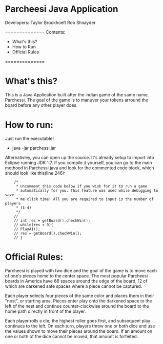 Parcheesi Java Application
============================

Developers:
Taylor Brockhoeft
Rob Shnayder

==============
Contents:
* What's this?
* How to Run
* Official Rules

==============

What's this?
==============
This is a Java Application built after the indian game of the same name, Parchessi. The goal of the game is to manuver your tokens arround the board before any other player does.


How to run:
==============

Just run the executable!
* java -jar parchessi.jar

Alternativley, you can open up the source. It's already setup to import into Eclipse running JDK 1.7. 
If you compile it yourself, you can go to the main methood in Parchessi.java and look for the commented code block, which should look like this(line 246):

		/*
		 * Uncomment this code below if you wish for it to run a game
		 * automatically for you. This feature was used while debugging to save
		 * me click time! All you are required to input is the number of players
		 * (1-4)
		 */
		//
		// int res = getBoard().checkWin();
		// while(res < 0){
		// PlayAI();
		// res = getBoard().checkWin();
		// }

Official Rules:
===============
Parcheesi is played with two dice and the goal of the game is to move each of one's pieces home to the center space. The most popular Parcheesi boards in America have 68 spaces around the edge of the board, 12 of which are darkened safe spaces where a piece cannot be captured.

Each player selects four pieces of the same color and places them in their "nest", or starting area.  Pieces enter play onto the darkened space to the left of the nest and continue counter-clockwise around the board to the home path directly in front of the player.

Each player rolls a die; the highest roller goes first, and subsequent play continues to the left. On each turn, players throw one or both dice and use the values shown to move their pieces around the board. If an amount on one or both of the dice cannot be moved, that amount is forfeited.
